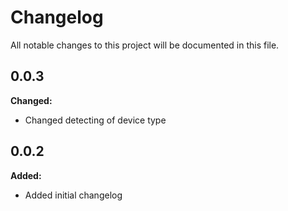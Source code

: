 # Changelog
All notable changes to this project will be documented in this file.

## 0.0.3

**Changed:**
- Changed detecting of device type

## 0.0.2

**Added:**
- Added initial changelog
